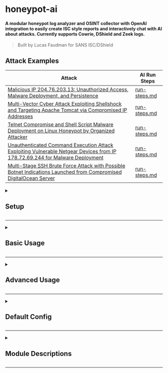 
# honeypot-ai

#### A modular honeypot log analyzer and OSINT collector with OpenAI integration to easily create ISC style reports and interactively chat with AI about attacks. Currently supports Cowrie, DShield and Zeek logs. 
> Built by Lucas Faudman for SANS ISC/DShield

## Attack Examples

| Attack | AI Run Steps |
| --- | --- |
| [Malicious IP 204.76.203.13: Unauthorized Access, Malware Deployment, and Persistence](https://github.com/LucasFaudman/honeypot-ai/blob/main/example-reports/Malicious%20IP%20204.76.203.13%3A%20Unauthorized%20Access%2C%20Malware%20Deployment%2C%20and%20Persistence) | [run-steps.md](https://github.com/LucasFaudman/honeypot-ai/blob/main/example-reports/Malicious%20IP%20204.76.203.13%3A%20Unauthorized%20Access%2C%20Malware%20Deployment%2C%20and%20Persistence/run-steps.md) |
| [Multi-Vector Cyber Attack Exploiting Shellshock and Targeting Apache Tomcat via Compromised IP Addresses](https://github.com/LucasFaudman/honeypot-ai/blob/main/example-reports/Multi-Vector%20Cyber%20Attack%20Exploiting%20Shellshock%20and%20Targeting%20Apache%20Tomcat%20via%20Compromised%20IP%20Addresses) | [run-steps.md](https://github.com/LucasFaudman/honeypot-ai/blob/main/example-reports/Multi-Vector%20Cyber%20Attack%20Exploiting%20Shellshock%20and%20Targeting%20Apache%20Tomcat%20via%20Compromised%20IP%20Addresses/run-steps.md) |
| [Telnet Compromise and Shell Script Malware Deployment on Linux Honeypot by Organized Attacker](https://github.com/LucasFaudman/honeypot-ai/blob/main/example-reports/Telnet%20Compromise%20and%20Shell%20Script%20Malware%20Deployment%20on%20Linux%20Honeypot%20by%20Organized%20Attacker) | [run-steps.md](https://github.com/LucasFaudman/honeypot-ai/blob/main/example-reports/Telnet%20Compromise%20and%20Shell%20Script%20Malware%20Deployment%20on%20Linux%20Honeypot%20by%20Organized%20Attacker/run-steps.md) |
| [Unauthenticated Command Execution Attack Exploiting Vulnerable Netgear Devices from IP 178.72.69.244 for Malware Deployment](https://github.com/LucasFaudman/honeypot-ai/blob/main/example-reports/Unauthenticated%20Command%20Execution%20Attack%20Exploiting%20Vulnerable%20Netgear%20Devices%20from%20IP%20178.72.69.244%20for%20Malware%20Deployment) | [run-steps.md](https://github.com/LucasFaudman/honeypot-ai/blob/main/example-reports/Unauthenticated%20Command%20Execution%20Attack%20Exploiting%20Vulnerable%20Netgear%20Devices%20from%20IP%20178.72.69.244%20for%20Malware%20Deployment/run-steps.md) |
| [Multi-Stage SSH Brute Force Attack with Possible Botnet Indications Launched from Compromised DigitalOcean Server](https://github.com/LucasFaudman/honeypot-ai/blob/main/example-reports/Multi-Stage%20SSH%20Brute%20Force%20Attack%20with%20Possible%20Botnet%20Indications%20Launched%20from%20Compromised%20DigitalOcean%20Server) | [run-steps.md](https://github.com/LucasFaudman/honeypot-ai/blob/main/example-reports/Multi-Stage%20SSH%20Brute%20Force%20Attack%20with%20Possible%20Botnet%20Indications%20Launched%20from%20Compromised%20DigitalOcean%20Server/run-steps.md) |

<details>
<summary>
<h2>Setup</h2>
</summary>


#### Step 1: Clone the Repository

```bash
git clone https://github.com/LucasFaudman/honeypot-ai
```

#### Step 2: Run the Setup Script [setup.sh](https://github.com/LucasFaudman/honeypot-ai/blob/main/setup.sh)

```bash
chmod +x honeypot-ai/setup.sh && honeypot-ai/setup.sh
```
> This will install all required packages in a virtual environment and walk you through setting up your config.json file. 

> You will need your honeypot IP and login credentials to create [sync-logs.sh](https://github.com/LucasFaudman/honeypot-ai/blob/main/setup/sync-logs.sh) and [install-zeek-on-honeypot.sh](https://github.com/LucasFaudman/honeypot-ai/blob/main/setup/install-zeek-on-honeypot.sh).

#### Optional: Install Zeek on your Honeypot using [install-zeek-on-honeypot.sh](https://github.com/LucasFaudman/honeypot-ai/blob/main/setup/install-zeek-on-honeypot.sh)

```bash
honeypot-ai/install-zeek-on-honeypot.sh
```

#### Step 3: Sync Logs from Honeypot to local logs directory using [sync-logs.sh](https://github.com/LucasFaudman/honeypot-ai/blob/main/setup/sync-logs.sh)

```bash
honeypot-ai/sync-logs.sh
```

#### Step 4: Run Honeypot-AI with --help to see all command line arguments and options.

```bash
honeypot-ai/run.sh --help
```

OR

```bash
python3 honeypot-ai/main.py --help
```

</details>

---


<details>
<summary>
<h2>Basic Usage</h2>
</summary>

> Load attacks from logs then list all attacks

```bash
honeypot-ai/run.sh --load-from-logs --list-attacks
```

<details>
<summary>
Output
</summary>


```

```

</details>


> Load attacks from logs then list first 5 attacks sorted in descending order by number of commands, then start time. Then print the commands for each attack

```bash
honeypot-ai/run.sh -lfl --list --max-attacks 5 --sort-order desc --sort-attrs num_commands start_time --print commands
```

<details>
<summary>
Output
</summary>


```

```

</details>


> Organize attacks with at most 10 source IPs into attack directories for faster loading and to prepare for storing analysis results

```bash
honeypot-ai/run.sh -lfl  --organize-attacks --max-ips-per-attack 50
```

<details>
<summary>
Output
</summary>


```

```

</details>


> Load attacks from the attacks directory with at least 2 commands, or at least 5 HTTP requests then print the commands, malware, and HTTP requests for each attack

```bash
honeypot-ai/run.sh --load-from-attacks-dir --min-commands 2 --min-http-requests 5 --print-attrs commands malware http_requests
```

<details>
<summary>
Output
</summary>


```

```

</details>


> Load only attacks with IDs XXXX and YYYY from the attacks directory then print the unique sessions and unique source IPs for each attack

```bash
honeypot-ai/run.sh -lfa --only-attacks XXXX YYYY --print-attrs uniq_sessions uniq_source_ips
```

<details>
<summary>
Output
</summary>


```

```

</details>


> Analyze attack with ID XXXX using OpenAI and OSINT analyzers then write markdown and export to reports directory

```bash
honeypot-ai/run.sh -lfa --only-attack XXXX --analyze --write-markdown --export-report
```

<details>
<summary>
Output
</summary>


```

```

</details>


> Enter chat mode to ask custom questions about attack with ID XXXX before analyzing, writing markdown, and exporting

```bash
honeypot-ai/run.sh -lfa --only-attack XXXX -AWE --chat
```

<details>
<summary>
Output
</summary>


```

```

</details>


> Enter interactive Python shell to manually modify attacks before analyzing, writing markdown, and exporting

```bash
honeypot-ai/run.sh -lfa -AWE --interact
```

<details>
<summary>
Output
</summary>


```

```

</details>


> Update config file with values from command line arguments

```bash
honeypot-ai/run.sh --config config.json --update-config --openai-api-key YOUR_API_KEY
```

<details>
<summary>
Output
</summary>


```

```

</details>



</details>

---


<details>
<summary>
<h2>Advanced Usage</h2>
</summary>


### All Command Line Arguments

```bash
usage: main.py [-h] [--list-attacks] [--print-attrs ATTACK_ATTRS [ATTACK_ATTRS ...]] [--organize-attacks] [--analyze-attacks] [--chat] [--write-reports] [--export-reports] [--interactive] [--config FILE]
               [--update-config] [--load-from-logs] [--load-from-attacks-dir] [--only-attacks ATTACK_IDS [ATTACK_IDS ...]] [--skip-attacks ATTACK_IDS [ATTACK_IDS ...]] [--max-ips-per-attack MAX_IPS_PER_ATTACK]
               [--max-attacks MAX_ATTACKS] [--sort-attrs SORT_ATTRS [SORT_ATTRS ...]] [--sort-order SORT_ORDER] [--load-attacks-max-workers LOAD_ATTACKS_MAX_WORKERS] [--log-types LOG_TYPES [LOG_TYPES ...]]
               [--zeek-log-types ZEEK_LOG_TYPES [ZEEK_LOG_TYPES ...]] [--zeek-log-ext ZEEK_LOG_EXT] [--zeek-keep-empty-fields | --no-zeek-keep-empty-fields]
               [--zeek-keep-unset-fields | --no-zeek-keep-unset-fields] [--attack-min-commands ATTACK_MIN_COMMANDS] [--attack-min-malware ATTACK_MIN_MALWARE]
               [--attack-min-successful-logins ATTACK_MIN_SUCCESSFUL_LOGINS] [--attack-min-http-requests ATTACK_MIN_HTTP_REQUESTS]
               [--attack-http-uri-regexes ATTACK_HTTP_URI_REGEXES [ATTACK_HTTP_URI_REGEXES ...]] [--attack-http-anywhere-regexes ATTACK_HTTP_ANYWHERE_REGEXES [ATTACK_HTTP_ANYWHERE_REGEXES ...]]
               [--standardize-regex-commands STANDARDIZE_REGEX_COMMANDS [STANDARDIZE_REGEX_COMMANDS ...]] [--standardize-regex-malware STANDARDIZE_REGEX_MALWARE [STANDARDIZE_REGEX_MALWARE ...]]
               [--standardize-regex-http-requests STANDARDIZE_REGEX_HTTP_REQUESTS [STANDARDIZE_REGEX_HTTP_REQUESTS ...]] [--merge-shared-attrs MERGE_SHARED_ATTRS [MERGE_SHARED_ATTRS ...]]
               [--merge-regex-commands MERGE_REGEX_COMMANDS [MERGE_REGEX_COMMANDS ...]] [--merge-regex-malware MERGE_REGEX_MALWARE [MERGE_REGEX_MALWARE ...]]
               [--merge-regex-http-requests MERGE_REGEX_HTTP_REQUESTS [MERGE_REGEX_HTTP_REQUESTS ...]] [--organizer-overwrite | --no-organizer-overwrite | --overwrite | --no-overwrite]
               [--organizer-iterby ORGANIZER_ITERBY] [--organizer-concurrency-type ORGANIZER_CONCURRENCY_TYPE] [--organizer-max-workers ORGANIZER_MAX_WORKERS] [--organizer-chunksize ORGANIZER_CHUNKSIZE]
               [--organizer-yield-order ORGANIZER_YIELD_ORDER] [--organizer-ip-subdirs | --no-organizer-ip-subdirs | --ip-subdirs | --no-ip-subdirs] [--use-openai | --no-use-openai | --openai | --no-openai]
               [--use-openai-code-interpreter | --no-use-openai-code-interpreter | --openai-code-interpreter | --no-openai-code-interpreter] [--openai-api-key OPENAI_API_KEY] [--openai-model OPENAI_MODEL]
               [--openai-training-data-path OPENAI_TRAINING_DATA_PATH] [--use-ipanalyzer | --no-use-ipanalyzer | --ipanalyzer | --no-ipanalyzer]
               [--ipanalyzer-sources IPANALYZER_SOURCES [IPANALYZER_SOURCES ...]] [--ipanalyzer-max-errors IPANALYZER_MAX_ERRORS] [--webdriver-path WEBDRIVER_PATH] [--webdriver-type WEBDRIVER_TYPE]
               [--use-malwareanalyzer | --no-use-malwareanalyzer | --malwareanalyzer | --no-malwareanalyzer] [--malwareanalyzer-sources MALWAREANALYZER_SOURCES [MALWAREANALYZER_SOURCES ...]]
               [--malwareanalyzer-max-errors MALWAREANALYZER_MAX_ERRORS] [--malwareanalyzer-allow-downloads | --no-malwareanalyzer-allow-downloads] [--user-ips USER_IPS [USER_IPS ...]]
               [--honeypot-external-ips HONEYPOT_EXTERNAL_IPS [HONEYPOT_EXTERNAL_IPS ...]] [--honeypot-internal-ips HONEYPOT_INTERNAL_IPS [HONEYPOT_INTERNAL_IPS ...]]
               [--honeypot-ports HONEYPOT_PORTS [HONEYPOT_PORTS ...]] [--honeypot-software HONEYPOT_SOFTWARE [HONEYPOT_SOFTWARE ...]] [--logs-path LOGS_PATH] [--cowrie-logs-path COWRIE_LOGS_PATH]
               [--firewall-logs-path FIREWALL_LOGS_PATH] [--web-logs-path WEB_LOGS_PATH] [--zeek-logs-path ZEEK_LOGS_PATH] [--malware-downloads-path MALWARE_DOWNLOADS_PATH]
               [--auth-random-path AUTH_RANDOM_PATH] [--resources-path RESOURCES_PATH] [--attacks-path ATTACKS_PATH] [--db-path DB_PATH] [--ipdb-path IPDB_PATH] [--mwdb-path MWDB_PATH] [--aidb-path AIDB_PATH]
               [--reports-path REPORTS_PATH]

honeypot-ai: Honeypot Log Analyzer Built on OpenAI

options:
  -h, --help            show this help message and exit

Actions:
  Actions to perform on loaded attacks

  --list-attacks, --list, -L
                        List loaded attacks
  --print-attrs ATTACK_ATTRS [ATTACK_ATTRS ...], --print ATTACK_ATTRS [ATTACK_ATTRS ...], -P ATTACK_ATTRS [ATTACK_ATTRS ...]
                        Print specified attributes of loaded attacks
  --organize-attacks, --organize, -O
                        Organize attacks into attack directories
  --analyze-attacks, --analyze, -A
                        Analyze loaded attacks with OpenAI and OSINT Analyzers
  --chat, -C            Chat with the OpenAI Assistant about the loaded attacks
  --write-reports, --write, -W
                        Write markdown reports for analyzed attacks
  --export-reports, --export, -E
                        Export attack report and files to REPORTS_PATH
  --interactive, --interact, -I
                        Enter interactive mode after loading attacks (python shell with loaded attacks in the "ATTACKS" variable)

Config File:
  Config file to load settings from

  --config FILE, -c FILE
                        Path to config file
  --update-config, -u   Update config file with new values

Loading Attacks:
  Methods for loading attacks from logs or the attacks directory

  --load-from-logs, -lfl, -ll
                        Load attacks from logs
  --load-from-attacks-dir, -lfa, -la
                        Load attacks from attacks directory
  --only-attacks ATTACK_IDS [ATTACK_IDS ...]
                        Only load attacks with these keys
  --skip-attacks ATTACK_IDS [ATTACK_IDS ...]
                        Skip loading attacks with these keys
  --max-ips-per-attack MAX_IPS_PER_ATTACK
                        Maximum number of IPs in each loaded attack
  --max-attacks MAX_ATTACKS
                        Maximum number of attacks to load
  --sort-attrs SORT_ATTRS [SORT_ATTRS ...]
                        Order of attrs to sort attacks by (default: ['num_source_ips', 'num_sessions', 'num_commands', 'num_malware', 'num_http_requests'])
  --sort-order SORT_ORDER
                        Order to sort attacks by (asc or desc) (default: desc)
  --load-attacks-max-workers LOAD_ATTACKS_MAX_WORKERS
                        Maximum number of worker processes to use when loading attacks from the attacks directory (default: 2)

Log Types:
  Log types to process

  --log-types LOG_TYPES [LOG_TYPES ...]
                        Log types to process (default: ['cowrie', 'zeek'])
  --zeek-log-types ZEEK_LOG_TYPES [ZEEK_LOG_TYPES ...]
                        Zeek log types to process (default: ['http'])
  --zeek-log-ext ZEEK_LOG_EXT
                        Zeek log file extension (default: .log)
  --zeek-keep-empty-fields, --no-zeek-keep-empty-fields
                        Whether or not to keep empty fields in Zeek logs (default: True)
  --zeek-keep-unset-fields, --no-zeek-keep-unset-fields
                        Whether or not to keep unset fields in Zeek logs (default: False)
  --zeek-logs-path ZEEK_LOGS_PATH
                        Path to the zeek logs directory (Should be a subdirectory of LOGS_PATH) (default: ./logs/zeek)

Attack Conditions:
  Conditions for determining which SourceIPs should be included in an Attack

  --attack-min-commands ATTACK_MIN_COMMANDS, --min-commands ATTACK_MIN_COMMANDS
                        Minimum number of commands used for SourceIP included in an Attack (default: 1)
  --attack-min-malware ATTACK_MIN_MALWARE, --min-malware ATTACK_MIN_MALWARE
                        Minimum number of malware files for SourceIP included in an Attack (default: 1)
  --attack-min-successful-logins ATTACK_MIN_SUCCESSFUL_LOGINS, --min-successful-logins ATTACK_MIN_SUCCESSFUL_LOGINS
                        Minimum number of successful logins for SourceIP included in an Attack (default: 1)
  --attack-min-http-requests ATTACK_MIN_HTTP_REQUESTS, --min-http-requests ATTACK_MIN_HTTP_REQUESTS
                        Minimum number of HTTP requests for SourceIP included in an Attack (default: 1)
  --attack-http-uri-regexes ATTACK_HTTP_URI_REGEXES [ATTACK_HTTP_URI_REGEXES ...], --http-uri-regexes ATTACK_HTTP_URI_REGEXES [ATTACK_HTTP_URI_REGEXES ...]
                        Regexes to match anywhere in the HTTP request URI that should be considered attacks (default:
                        ['(\\||\\$|\\`|;|\\-\\-|\\{|\\}|\\[|\\]|\\(|\\)|<|>|\\\\|\\^|\\~|\\!|\\$?\\{?IFS\\}?|\\.\\/)'])
  --attack-http-anywhere-regexes ATTACK_HTTP_ANYWHERE_REGEXES [ATTACK_HTTP_ANYWHERE_REGEXES ...], --http-anywhere-regexes ATTACK_HTTP_ANYWHERE_REGEXES [ATTACK_HTTP_ANYWHERE_REGEXES ...]
                        Regexes to match anywhere in the HTTP request that should be considered attacks (default: ['(\\||\\$|\\`|\\{|\\}|<|>|\\\\[^n]|\\^|\\!|\\$?\\{?IFS\\}?|\\.\\/)'])

Standardization Regexes:
  Regexes to match in commands, malware, and HTTP requests that should be standardized before hashing and comparing values. All captured groups will be replaced with X.

  --standardize-regex-commands STANDARDIZE_REGEX_COMMANDS [STANDARDIZE_REGEX_COMMANDS ...]
                        Regexes to match in commands that should be standardized before hashing. All captured groups will be replaced with X before hashing. (default: ['/bin/busybox (\\w+)',
                        '/tmp/([\\w\\d]+)', '/tmp/[\\w\\d]+ ([\\w/\\+]+)', '(\\d+\\.\\d+\\.\\d+\\.\\d+[:/]\\d+)'])
  --standardize-regex-malware STANDARDIZE_REGEX_MALWARE [STANDARDIZE_REGEX_MALWARE ...]
                        Regexes to match in malware that should be standardized before hashing. All captured groups will be replaced with X before hashing. (default: ['C0755 4745 (\\S+)'])
  --standardize-regex-http-requests STANDARDIZE_REGEX_HTTP_REQUESTS [STANDARDIZE_REGEX_HTTP_REQUESTS ...]
                        Regexes to match in HTTP requests that should be standardized before hashing. All captured groups will be replaced with X before hashing. (default: [])

Merge Conditions:
  Conditions for merging attacks

  --merge-shared-attrs MERGE_SHARED_ATTRS [MERGE_SHARED_ATTRS ...]
                        Attributes to automatically merge attacks on when any are shared (default: ['src_ips', 'malware', 'cmdlog_ips', 'cmdlog_urls', 'malware_ips', 'malware_urls'])
  --merge-regex-commands MERGE_REGEX_COMMANDS [MERGE_REGEX_COMMANDS ...]
                        Regexes to match in commands of attacks that should be merged (default: [">\\??A@/ ?X'8ELFX", 'cat /proc/mounts; /bin/busybox [\\w\\d]+', 'cd /tmp && chmod \\+x [\\w\\d]+ && bash -c
                        ./[\\w\\d]+', 'cd ~; chattr -ia .ssh; lockr -ia .ssh'])
  --merge-regex-malware MERGE_REGEX_MALWARE [MERGE_REGEX_MALWARE ...]
                        Regexes to match in malware of attacks that should be merged (default: [])
  --merge-regex-http-requests MERGE_REGEX_HTTP_REQUESTS [MERGE_REGEX_HTTP_REQUESTS ...]
                        Regexes to match in HTTP requests of attacks that should be merged (default: ['GET /shell\\?cd\\+/tmp'])

Organizer Settings:
  Settings for organizing attacks into attack directories

  --organizer-overwrite, --no-organizer-overwrite, --overwrite, --no-overwrite
                        Whether or not to overwrite existing attack directories when organizing (default: True)
  --organizer-iterby ORGANIZER_ITERBY, --iterby ORGANIZER_ITERBY
                        How to iterate when organizing (logs or attacks) (default: logs)
  --organizer-concurrency-type ORGANIZER_CONCURRENCY_TYPE, --concurrency-type ORGANIZER_CONCURRENCY_TYPE
                        How to run organizing concurrently (processes or threads) (default: multiprocessing)
  --organizer-max-workers ORGANIZER_MAX_WORKERS, --max-workers ORGANIZER_MAX_WORKERS
                        Maximum number of workers (processes or threads) to use when organizing (default: None)
  --organizer-chunksize ORGANIZER_CHUNKSIZE, --chunksize ORGANIZER_CHUNKSIZE
                        Chunksize to use when organizing (default: 1)
  --organizer-yield-order ORGANIZER_YIELD_ORDER, --yield-order ORGANIZER_YIELD_ORDER
                        Order to yield results when organizing (as_completed or as_submitted) (default: as_completed)
  --organizer-ip-subdirs, --no-organizer-ip-subdirs, --ip-subdirs, --no-ip-subdirs
                        Whether or not to organize attacks into subdirectories by IP (default: False)

OpenAI Analyzer Settings:
  Settings for OpenAIAnalyzer

  --use-openai, --no-use-openai, --openai, --no-openai
                        Whether or not to run the OpenAIAnalyzer (default: True)
  --use-openai-code-interpreter, --no-use-openai-code-interpreter, --openai-code-interpreter, --no-openai-code-interpreter
                        Whether or not to use the OpenAI Code Interpreter (default: True)
  --openai-api-key OPENAI_API_KEY
                        OpenAI API Key (Get from https://platform.openai.com/api-keys) (default: <PASTE YOUR API KEY HERE>)
  --openai-model OPENAI_MODEL
                        OpenAI Model to use (Get from https://platform.openai.com/docs/models) (default: gpt-4-1106-preview)
  --openai-training-data-path OPENAI_TRAINING_DATA_PATH
                        Path to the openai-training-data directory (default: ./resources/openai-training-data)

IP Analyzer and Webdriver Settings:
  Settings for analyzing OSINT on IPs with IPAnalyzer and Selenium webdrivers

  --use-ipanalyzer, --no-use-ipanalyzer, --ipanalyzer, --no-ipanalyzer
                        Whether or not to run the IPAnalyzer (default: True)
  --ipanalyzer-sources IPANALYZER_SOURCES [IPANALYZER_SOURCES ...]
                        Sources to use for the IPAnalyzer (default: ['isc', 'whois', 'cybergordon', 'threatfox', 'shodan'])
  --ipanalyzer-max-errors IPANALYZER_MAX_ERRORS
                        Maximum number of errors allowed before a source is skipped (default: 5)
  --webdriver-path WEBDRIVER_PATH
                        Path to the webdriver executable for use with Selenium via SouperScraper (default: ./resources/chromedriver)
  --webdriver-type WEBDRIVER_TYPE
                        Type of webdriver executable for use with Selenium via SouperScraper (chrome, firefox, edge, safari, etc.) (default: chrome)

Malware Analyzer Settings:
  Settings for analyzing OSINT on malware samples with MalwareAnalyzer

  --use-malwareanalyzer, --no-use-malwareanalyzer, --malwareanalyzer, --no-malwareanalyzer
                        Whether or not to run the MalwareAnalyzer (default: True)
  --malwareanalyzer-sources MALWAREANALYZER_SOURCES [MALWAREANALYZER_SOURCES ...]
                        Sources to use for the MalwareAnalyzer (default: ['exploitdb', 'malpedia', 'malwarebazaar', 'threatfox', 'urlhaus'])
  --malwareanalyzer-max-errors MALWAREANALYZER_MAX_ERRORS
                        Maximum number of errors allowed before a source is skipped (default: 5)
  --malwareanalyzer-allow-downloads, --no-malwareanalyzer-allow-downloads
                        Weather or not to malware analyzer to attempt to download failed malware samples from Urlhaus (default: False)

User and Honeypot Environment Settings:
  Settings specific to the user and honeypot environment

  --user-ips USER_IPS [USER_IPS ...]
                        IPs that belong to the user to be excluded from analysis (default: [])
  --honeypot-external-ips HONEYPOT_EXTERNAL_IPS [HONEYPOT_EXTERNAL_IPS ...]
                        External IPs of the honeypot system(s) to inform AI for more accurate analysis (default: [])
  --honeypot-internal-ips HONEYPOT_INTERNAL_IPS [HONEYPOT_INTERNAL_IPS ...]
                        Interal IPs of the honeypot system(s) to inform AI for more accurate analysis (default: [])
  --honeypot-ports HONEYPOT_PORTS [HONEYPOT_PORTS ...]
                        Open ports of on honeypot system(s) to inform AI for more accurate analysis (default: [22, 23, 80, 2222, 2223, 2323, 5555, 7547, 8000, 8080, 9000])
  --honeypot-software HONEYPOT_SOFTWARE [HONEYPOT_SOFTWARE ...]
                        Version strings of the software running on each open port of the honeypot system(s) to inform AI for more accurate analysis. (default: ['Cowrie SSH server running OpenSSH 6.0p1 Debian
                        4+deb7u2 (protocol 2.0)', 'Cowrie Telnet server', 'Web server running Apache httpd 3.2.3 and WordPress 5.6.7', 'Cowrie SSH server running OpenSSH 6.0p1 Debian 4+deb7u2 (protocol 2.0)',
                        'Cowrie Telnet server', 'Cowrie Telnet server', 'Web server running Apache httpd 3.2.3 and WordPress 5.6.7', 'Web server running Apache httpd 3.2.3 and WordPress 5.6.7', 'Web server
                        running Apache httpd 3.2.3 and WordPress 5.6.7', 'Web server running Apache httpd 3.2.3 and WordPress 5.6.7', 'Web server running Apache httpd 3.2.3 and WordPress 5.6.7'])

Input Paths:
  Paths to input logs and files

  --logs-path LOGS_PATH
                        Path to the logs directory (default: ./logs)
  --cowrie-logs-path COWRIE_LOGS_PATH
                        Path to the cowrie logs directory (Should be a subdirectory of LOGS_PATH) (default: ./logs/cowrie)
  --firewall-logs-path FIREWALL_LOGS_PATH
                        Path to the firewall logs directory (Should be a subdirectory of LOGS_PATH) (default: ./logs/firewall)
  --web-logs-path WEB_LOGS_PATH
                        Path to the web logs directory (Should be a subdirectory of LOGS_PATH) (default: ./logs/web)
  --malware-downloads-path MALWARE_DOWNLOADS_PATH
                        Path to the malware downloads directory (Should be a subdirectory of LOGS_PATH) (default: ./logs/malware/downloads)
  --auth-random-path AUTH_RANDOM_PATH
                        Path to the auth_random.json file (Should be a subdirectory of LOGS_PATH) (default: ./logs/auth_random.json)
  --resources-path RESOURCES_PATH
                        Path to the resources directory (default: ./resources)

Output Paths:
  Paths to output files and directories

  --attacks-path ATTACKS_PATH
                        Path to the attacks directory where Attack data will be stored and loaded from (default: ./attacks)
  --db-path DB_PATH     Path to the db directory where IP, Malware, and OpenAI data will be stored and loaded from (default: ./db)
  --ipdb-path IPDB_PATH
                        Path to the ipdb directory where IP data will be stored and loaded from (Should be a subdirectory of DB_PATH) (default: ./db/ipdb)
  --mwdb-path MWDB_PATH
                        Path to the mwdb directory where Malware data will be stored and loaded from (Should be a subdirectory of DB_PATH) (default: ./db/mwdb)
  --aidb-path AIDB_PATH
                        Path to the aidb directory where OpenAI data will be stored and loaded from (Should be a subdirectory of DB_PATH) (default: ./db/aidb)
  --reports-path REPORTS_PATH
                        Path to the reports directory where attack markdown reports and files will be exported too (default: ./reports)

```
> For more advanced usage see comments in the source code and/or edit DEFAULT_CONFIG in [main.py](https://github.com/LucasFaudman/honeypot-ai/blob/main/main.py).

</details>

---


<details>
<summary>
<h2>Default Config</h2>
</summary>


```python
{'SORT_ATTRS': ['num_source_ips',
                'num_sessions',
                'num_commands',
                'num_malware',
                'num_http_requests'],
 'SORT_ORDER': 'desc',
 'LOAD_ATTACKS_MAX_WORKERS': 2,
 'LOG_TYPES': ['cowrie', 'zeek'],
 'ZEEK_LOG_TYPES': ['http'],
 'ZEEK_LOG_EXT': '.log',
 'ZEEK_KEEP_EMPTY_FIELDS': True,
 'ZEEK_KEEP_UNSET_FIELDS': False,
 'ATTACK_MIN_COMMANDS': 1,
 'ATTACK_MIN_MALWARE': 1,
 'ATTACK_MIN_SUCCESSFUL_LOGINS': 1,
 'ATTACK_MIN_HTTP_REQUESTS': 1,
 'ATTACK_HTTP_URI_REGEXES': ['(\\||\\$|\\`|;|\\-\\-|\\{|\\}|\\[|\\]|\\(|\\)|<|>|\\\\|\\^|\\~|\\!|\\$?\\{?IFS\\}?|\\.\\/)'],
 'ATTACK_HTTP_ANYWHERE_REGEXES': ['(\\||\\$|\\`|\\{|\\}|<|>|\\\\[^n]|\\^|\\!|\\$?\\{?IFS\\}?|\\.\\/)'],
 'STANDARDIZE_REGEX_COMMANDS': ['/bin/busybox (\\w+)',
                                '/tmp/([\\w\\d]+)',
                                '/tmp/[\\w\\d]+ ([\\w/\\+]+)',
                                '(\\d+\\.\\d+\\.\\d+\\.\\d+[:/]\\d+)'],
 'STANDARDIZE_REGEX_MALWARE': ['C0755 4745 (\\S+)'],
 'STANDARDIZE_REGEX_HTTP_REQUESTS': [],
 'MERGE_SHARED_ATTRS': ['src_ips',
                        'malware',
                        'cmdlog_ips',
                        'cmdlog_urls',
                        'malware_ips',
                        'malware_urls'],
 'MERGE_REGEX_COMMANDS': [">\\??A@/ ?X'8ELFX",
                          'cat /proc/mounts; /bin/busybox [\\w\\d]+',
                          'cd /tmp && chmod \\+x [\\w\\d]+ && bash -c '
                          './[\\w\\d]+',
                          'cd ~; chattr -ia .ssh; lockr -ia .ssh'],
 'MERGE_REGEX_MALWARE': [],
 'MERGE_REGEX_HTTP_REQUESTS': ['GET /shell\\?cd\\+/tmp'],
 'ORGANIZER_OVERWRITE': True,
 'ORGANIZER_ITERBY': 'logs',
 'ORGANIZER_CONCURRENCY_TYPE': 'multiprocessing',
 'ORGANIZER_MAX_WORKERS': None,
 'ORGANIZER_CHUNKSIZE': 1,
 'ORGANIZER_YIELD_ORDER': 'as_completed',
 'ORGANIZER_IP_SUBDIRS': False,
 'USE_OPENAI': True,
 'USE_OPENAI_CODE_INTERPRETER': True,
 'OPENAI_API_KEY': '<PASTE YOUR API KEY HERE>',
 'OPENAI_MODEL': 'gpt-4-1106-preview',
 'OPENAI_TRAINING_DATA_PATH': './resources/openai-training-data',
 'USE_IPANALYZER': True,
 'IPANALYZER_SOURCES': ['isc', 'whois', 'cybergordon', 'threatfox', 'shodan'],
 'IPANALYZER_MAX_ERRORS': 5,
 'WEBDRIVER_PATH': './resources/chromedriver',
 'WEBDRIVER_TYPE': 'chrome',
 'USE_MALWAREANALYZER': True,
 'MALWAREANALYZER_SOURCES': ['exploitdb',
                             'malpedia',
                             'malwarebazaar',
                             'threatfox',
                             'urlhaus'],
 'MALWAREANALYZER_MAX_ERRORS': 5,
 'MALWAREANALYZER_ALLOW_DOWNLOADS': False,
 'USER_IPS': [],
 'HONEYPOT_EXTERNAL_IPS': [],
 'HONEYPOT_INTERNAL_IPS': [],
 'HONEYPOT_PORTS': [22, 23, 80, 2222, 2223, 2323, 5555, 7547, 8000, 8080, 9000],
 'HONEYPOT_SOFTWARE': ['Cowrie SSH server running OpenSSH 6.0p1 Debian '
                       '4+deb7u2 (protocol 2.0)',
                       'Cowrie Telnet server',
                       'Web server running Apache httpd 3.2.3 and WordPress '
                       '5.6.7',
                       'Cowrie SSH server running OpenSSH 6.0p1 Debian '
                       '4+deb7u2 (protocol 2.0)',
                       'Cowrie Telnet server',
                       'Cowrie Telnet server',
                       'Web server running Apache httpd 3.2.3 and WordPress '
                       '5.6.7',
                       'Web server running Apache httpd 3.2.3 and WordPress '
                       '5.6.7',
                       'Web server running Apache httpd 3.2.3 and WordPress '
                       '5.6.7',
                       'Web server running Apache httpd 3.2.3 and WordPress '
                       '5.6.7',
                       'Web server running Apache httpd 3.2.3 and WordPress '
                       '5.6.7'],
 'LOGS_PATH': './logs',
 'COWRIE_LOGS_PATH': './logs/cowrie',
 'FIREWALL_LOGS_PATH': './logs/firewall',
 'WEB_LOGS_PATH': './logs/web',
 'ZEEK_LOGS_PATH': './logs/zeek',
 'MALWARE_DOWNLOADS_PATH': './logs/malware/downloads',
 'AUTH_RANDOM_PATH': './logs/auth_random.json',
 'RESOURCES_PATH': './resources',
 'ATTACKS_PATH': './attacks',
 'DB_PATH': './db',
 'IPDB_PATH': './db/ipdb',
 'MWDB_PATH': './db/mwdb',
 'AIDB_PATH': './db/aidb',
 'REPORTS_PATH': './reports'}

```

</details>

---


<details>
<summary>
<h2>Module Descriptions</h2>
</summary>


#### [main.py](https://github.com/LucasFaudman/honeypot-ai/blob/main/main.py)
> Main script for initializing and running all analyzer objects according to command line arguments and config file

#### [attackanalyzer.py](https://github.com/LucasFaudman/honeypot-ai/blob/main/attackanalyzer.py)
> High level class for running OSINTAnalyzers and OpenAIAnalyzer on Attack objects after being created by the LogProcessor

#### [analyzerbase](https://github.com/LucasFaudman/honeypot-ai/blob/main/analyzerbase)
> Base classes, utility functions, libraries, and constants for all analyzer modules

| Script | Description |
| --- | --- |
| [common.py](https://github.com/LucasFaudman/honeypot-ai/blob/main/analyzerbase/common.py) | Imports and constants used by all analyzer modules |
| [baseobjects.py](https://github.com/LucasFaudman/honeypot-ai/blob/main/analyzerbase/baseobjects.py) | Custom base classes for all objects. CachePropertyObject allows temporary caching of properties for faster processing while remaining dynamic. SmartAttrObject allows properties to be called with modifiers like uniq_ and num_ |
| [attack.py](https://github.com/LucasFaudman/honeypot-ai/blob/main/analyzerbase/attack.py) | Attack object for storing all data related to a single attack. Constructed by LogProcessor and modified by OSINTAnalyzers and OpenAIAnalyzers |
| [malware.py](https://github.com/LucasFaudman/honeypot-ai/blob/main/analyzerbase/malware.py) | Malware object for storing, standardizing and reading a malware sample. Constructed by its parent Session object and accessed by its Attack object |
| [session.py](https://github.com/LucasFaudman/honeypot-ai/blob/main/analyzerbase/session.py) | Session object for storing all data related to a single session. Constructed by its parent SourceIP object and accessed by its parent Attack object |
| [sourceip.py](https://github.com/LucasFaudman/honeypot-ai/blob/main/analyzerbase/sourceip.py) | SourceIP object for storing all data related to a single source IP. Constructed by the loganalyzer scripts and accessed by its Attack object |
| [util.py](https://github.com/LucasFaudman/honeypot-ai/blob/main/analyzerbase/util.py) | Utility functions for all analyzer modules including functions for extracting IPs and URLs from text, standardizing malware, and hashing text |

#### [loganalyzers](https://github.com/LucasFaudman/honeypot-ai/blob/main/loganalyzers)
> Scripts for analyzing logs to create Attack objects, organizing and reading Attack directories

| Script | Description |
| --- | --- |
| [logparser.py](https://github.com/LucasFaudman/honeypot-ai/blob/main/loganalyzers/logparser.py) | Classes for reading all logs into Python objects with standardized keys |
| [logprocessor.py](https://github.com/LucasFaudman/honeypot-ai/blob/main/loganalyzers/logprocessor.py) | Processes logs into Attack objects by creating SourceIP, Session, and Malware objects and adding them to an Attack object when specified conditions are met. |
| [attackdirorganizer.py](https://github.com/LucasFaudman/honeypot-ai/blob/main/loganalyzers/attackdirorganizer.py) | Organizes Attack files into directories by source IP and attack ID for easy reading and quicker loading |
| [attackdirreader.py](https://github.com/LucasFaudman/honeypot-ai/blob/main/loganalyzers/attackdirreader.py) | Reads and counts log events in Attack directories organized by attackdirorganizer |

#### [openaianalyzers](https://github.com/LucasFaudman/honeypot-ai/blob/main/openaianalyzers)
> Scripts for analyzing Attack objects using OpenAI's Completions and Assistant APIs

| Script | Description |
| --- | --- |
| [aibase.py](https://github.com/LucasFaudman/honeypot-ai/blob/main/openaianalyzers/aibase.py) | Base class used by all OpenAI analyzers that handles catching API errors, formating content for the API, and counting tokens to calculate cost |
| [completions.py](https://github.com/LucasFaudman/honeypot-ai/blob/main/openaianalyzers/completions.py) | OpenAICompletionsAnalyzer uses the the Completions API with few-shot-prompting to explain commands and comment malware source code |
| [assistant.py](https://github.com/LucasFaudman/honeypot-ai/blob/main/openaianalyzers/assistant.py) | OpenAIAssistantAnalyzer uses the Assistant API with function-calling to query an Attack object to answer questions about an Attack object and its subobjects |
| [tools.py](https://github.com/LucasFaudman/honeypot-ai/blob/main/openaianalyzers/tools.py) | Function schemas used by the OpenAIAssistantAnalyzer to structure how the model can iterogate the Attack object and its Session and Malware subobjects |

#### [osintanalyzers](https://github.com/LucasFaudman/honeypot-ai/blob/main/osintanalyzers)
> Scripts for collecting OSINT data for IPs, URLS and Malware found in the Attack object

| Script | Description |
| --- | --- |
| [osintbase.py](https://github.com/LucasFaudman/honeypot-ai/blob/main/osintanalyzers/osintbase.py) | Base class for all OSINT analyzers that uses requests and SoupScraper to collect data handles catching API errors, reading/writing stored data, and reducing data for before passing to OpenAIAnalyzer |
| [ipanalyzer.py](https://github.com/LucasFaudman/honeypot-ai/blob/main/osintanalyzers/ipanalyzer.py) | IPAnalyzer handles collecting data on IPs from ISC, Shodan, Threatfox, Cybergordon, Whois |
| [malwareanalyzer.py](https://github.com/LucasFaudman/honeypot-ai/blob/main/osintanalyzers/malwareanalyzer.py) | MalwareAnalyzer handles collecting data on malware and IOCs from MalwareBazaar, ThreatFox, URLhaus, Malpedia, and Explot-DB |
| [soupscraper.py](https://github.com/LucasFaudman/honeypot-ai/blob/main/osintanalyzers/soupscraper.py) | SoupScraper an all in one class for simple scraping with BeautifulSoup + Selenium I borrowed from my previous projects |

#### [markdownwriters](https://github.com/LucasFaudman/honeypot-ai/blob/main/markdownwriters)
> Scripts for writing markdown files from Attack objects

| Script | Description |
| --- | --- |
| [markdownwriterbase.py](https://github.com/LucasFaudman/honeypot-ai/blob/main/markdownwriters/markdownwriterbase.py) | Base class for all markdown writers and markdown shortcut functions |
| [attackmarkdownwriter.py](https://github.com/LucasFaudman/honeypot-ai/blob/main/markdownwriters/attackmarkdownwriter.py) | Markdown writer for Attack objects following ISC format |
| [ipmarkdownwriter.py](https://github.com/LucasFaudman/honeypot-ai/blob/main/markdownwriters/ipmarkdownwriter.py) | Markdown writer for ipdata added to Attack objects by IPAnalyzer |
| [runstepsmarkdownwriter.py](https://github.com/LucasFaudman/honeypot-ai/blob/main/markdownwriters/runstepsmarkdownwriter.py) | Markdown writer for AI RunSteps for questions asked by the OpenAIAssistantAnalyzer when processed by the AttackAnalyzer and when in interactive mode |
| [docsmarkdownwriter.py](https://github.com/LucasFaudman/honeypot-ai/blob/main/markdownwriters/docsmarkdownwriter.py) | Markdown writer for the honeypot-ai project documentation and README |
| [visualizer.py](https://github.com/LucasFaudman/honeypot-ai/blob/main/markdownwriters/visualizer.py) | Graphing functions for visualizing data from Counter objects from Attack().counts and osint_data['counts']. (Not currently used due to crowding) |

#### [setup.sh](https://github.com/LucasFaudman/honeypot-ai/blob/main/setup.sh)
> Setup script for installing the honeypot-ai project

#### [setup](https://github.com/LucasFaudman/honeypot-ai/blob/main/setup)
> Scripts for setting up the honeypot-ai project

| Script | Description |
| --- | --- |
| [requirements.txt](https://github.com/LucasFaudman/honeypot-ai/blob/main/setup/requirements.txt) | List of all required packages for the honeypot-ai project |
| [getchromedrier.py](https://github.com/LucasFaudman/honeypot-ai/blob/main/setup/getchromedrier.py) | Utility script to download correct chromedriver for Selenium |
| [sync-logs.sh](https://github.com/LucasFaudman/honeypot-ai/blob/main/setup/sync-logs.sh) | Utility script to sync logs from honeypot to honeypot-ai project logs directory |
| [install-zeek-on-honeypot.sh](https://github.com/LucasFaudman/honeypot-ai/blob/main/setup/install-zeek-on-honeypot.sh) | Utility script to install Zeek on a remote honeypot |

</details>

---

